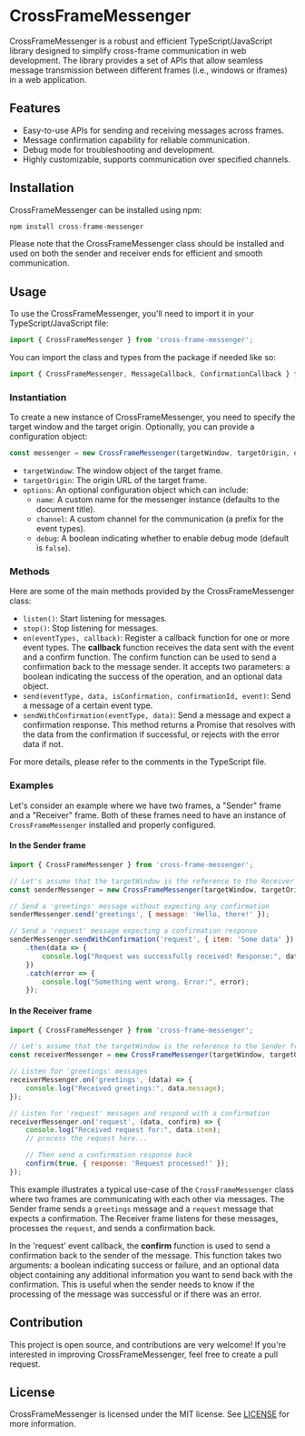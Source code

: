 # CrossFrameMessenger

CrossFrameMessenger is a robust and efficient TypeScript/JavaScript library designed to simplify cross-frame communication in web development. The library provides a set of APIs that allow seamless message transmission between different frames (i.e., windows or iframes) in a web application.

## Features

- Easy-to-use APIs for sending and receiving messages across frames.
- Message confirmation capability for reliable communication.
- Debug mode for troubleshooting and development.
- Highly customizable, supports communication over specified channels.

## Installation

CrossFrameMessenger can be installed using npm:

```bash
npm install cross-frame-messenger
```

Please note that the CrossFrameMessenger class should be installed and used on both the sender and receiver ends for efficient and smooth communication.

## Usage

To use the CrossFrameMessenger, you'll need to import it in your TypeScript/JavaScript file:

```javascript
import { CrossFrameMessenger } from 'cross-frame-messenger';
```

You can import the class and types from the package if needed like so:

```typescript
import { CrossFrameMessenger, MessageCallback, ConfirmationCallback } from 'cross-frame-messenger';
```

### Instantiation

To create a new instance of CrossFrameMessenger, you need to specify the target window and the target origin. Optionally, you can provide a configuration object:

```javascript
const messenger = new CrossFrameMessenger(targetWindow, targetOrigin, options);
```

- `targetWindow`: The window object of the target frame.
- `targetOrigin`: The origin URL of the target frame.
- `options`: An optional configuration object which can include:
  - `name`: A custom name for the messenger instance (defaults to the document title).
  - `channel`: A custom channel for the communication (a prefix for the event types).
  - `debug`: A boolean indicating whether to enable debug mode (default is `false`).

### Methods

Here are some of the main methods provided by the CrossFrameMessenger class:

- `listen()`: Start listening for messages.
- `stop()`: Stop listening for messages.
- `on(eventTypes, callback)`: Register a callback function for one or more event types. The **callback** function receives the data sent with the event and a confirm function. The confirm function can be used to send a confirmation back to the message sender. It accepts two parameters: a boolean indicating the success of the operation, and an optional data object.
- `send(eventType, data, isConfirmation, confirmationId, event)`: Send a message of a certain event type.
- `sendWithConfirmation(eventType, data)`: Send a message and expect a confirmation response. This method returns a Promise that resolves with the data from the confirmation if successful, or rejects with the error data if not.

For more details, please refer to the comments in the TypeScript file.

### Examples

Let's consider an example where we have two frames, a "Sender" frame and a "Receiver" frame. Both of these frames need to have an instance of `CrossFrameMessenger` installed and properly configured.

#### In the Sender frame
```javascript
import { CrossFrameMessenger } from 'cross-frame-messenger';

// Let's assume that the targetWindow is the reference to the Receiver frame's window
const senderMessenger = new CrossFrameMessenger(targetWindow, targetOrigin, { name: 'Sender' });

// Send a 'greetings' message without expecting any confirmation
senderMessenger.send('greetings', { message: 'Hello, there!' });

// Send a 'request' message expecting a confirmation response
senderMessenger.sendWithConfirmation('request', { item: 'Some data' })
    .then(data => {
        console.log("Request was successfully received! Response:", data);
    })
    .catch(error => {
        console.log("Something went wrong. Error:", error);
    });
```

#### In the Receiver frame
```javascript
import { CrossFrameMessenger } from 'cross-frame-messenger';

// Let's assume that the targetWindow is the reference to the Sender frame's window
const receiverMessenger = new CrossFrameMessenger(targetWindow, targetOrigin, { name: 'Receiver' });

// Listen for 'greetings' messages
receiverMessenger.on('greetings', (data) => {
    console.log("Received greetings:", data.message);
});

// Listen for 'request' messages and respond with a confirmation
receiverMessenger.on('request', (data, confirm) => {
    console.log("Received request for:", data.item);
    // process the request here...

    // Then send a confirmation response back
    confirm(true, { response: 'Request processed!' });
});
```

This example illustrates a typical use-case of the `CrossFrameMessenger` class where two frames are communicating with each other via messages. The Sender frame sends a `greetings` message and a `request` message that expects a confirmation. The Receiver frame listens for these messages, processes the `request`, and sends a confirmation back.

In the 'request' event callback, the **confirm** function is used to send a confirmation back to the sender of the message. This function takes two arguments: a boolean indicating success or failure, and an optional data object containing any additional information you want to send back with the confirmation. This is useful when the sender needs to know if the processing of the message was successful or if there was an error.

## Contribution

This project is open source, and contributions are very welcome! If you're interested in improving CrossFrameMessenger, feel free to create a pull request.

## License

CrossFrameMessenger is licensed under the MIT license. See [LICENSE](LICENSE) for more information.